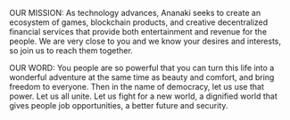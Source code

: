 OUR MISSION:
As technology advances, Ananaki seeks to create an ecosystem of games, blockchain products, and creative decentralized financial services that provide both entertainment and revenue for the people. We are very close to you and we know your desires and interests, so join us to reach them together.

OUR WORD:
You people are so powerful that you can turn this life into a wonderful adventure at the same time as beauty and comfort, and bring freedom to everyone. Then in the name of democracy, let us use that power. Let us all unite. Let us fight for a new world, a dignified world that gives people job opportunities, a better future and security.
